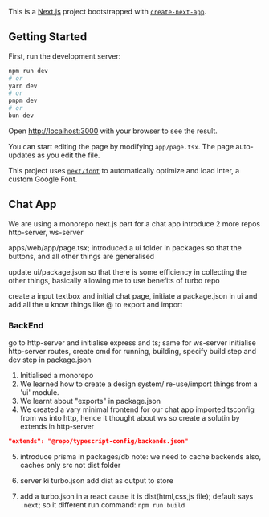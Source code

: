 This is a [Next.js](https://nextjs.org) project bootstrapped with [`create-next-app`](https://nextjs.org/docs/app/api-reference/create-next-app).

## Getting Started

First, run the development server:

```bash
npm run dev
# or
yarn dev
# or
pnpm dev
# or
bun dev
```

Open [http://localhost:3000](http://localhost:3000) with your browser to see the result.

You can start editing the page by modifying `app/page.tsx`. The page auto-updates as you edit the file.

This project uses [`next/font`](https://nextjs.org/docs/app/building-your-application/optimizing/fonts) to automatically optimize and load Inter, a custom Google Font.

## Chat App

We are using a monorepo next.js part for a chat app
introduce 2 more repos http-server, ws-server

apps/web/app/page.tsx; introduced a ui folder in packages so that the buttons, and all other things are generalised

update ui/package.json so that there is some efficiency in collecting the other
things, basically allowing me to use benefits of turbo repo

create a input textbox and initial chat page, initiate a package.json in ui and
add all the u know things like @ to export and import

### BackEnd

go to http-server and initialise express and ts; same for ws-server
initialise http-server routes, create cmd for running, building, specify build
step and dev step in package.json

1. Initialised a monorepo
2. We learned how to create a design system/ re-use/import things from a 'ui' module.
3. We learnt about "exports" in package.json
4. We created a vary minimal frontend for our chat app
   imported tsconfig from ws into http, hence it thought about ws so create a
   solutin by extends in http-server

```json
"extends": "@repo/typescript-config/backends.json"
```

5. introduce prisma in packages/db
   note: we need to cache backends also, caches only src not dist folder

6. server ki turbo.json add dist as output to store

7. add a turbo.json in a react cause it is dist(html,css,js file); default says `.next`; so it different
   run command: `npm run build`
